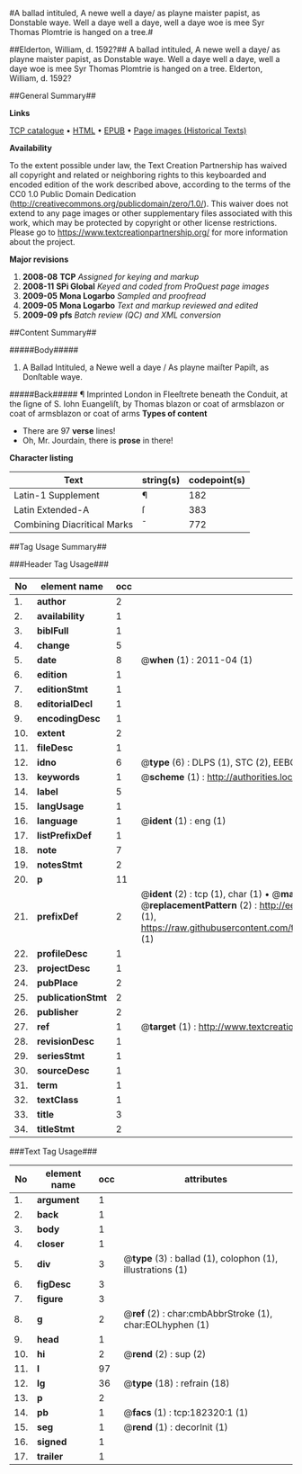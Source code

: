 #A ballad intituled, A newe well a daye/ as playne maister papist, as Donstable waye. Well a daye well a daye, well a daye woe is mee Syr Thomas Plomtrie is hanged on a tree.#

##Elderton, William, d. 1592?##
A ballad intituled, A newe well a daye/ as playne maister papist, as Donstable waye. Well a daye well a daye, well a daye woe is mee Syr Thomas Plomtrie is hanged on a tree.
Elderton, William, d. 1592?

##General Summary##

**Links**

[TCP catalogue](http://www.ota.ox.ac.uk/tcp/)  • 
[HTML](http://tei.it.ox.ac.uk/tcp/Texts-HTML/free/B01/B01223.html)  • 
[EPUB](http://tei.it.ox.ac.uk/tcp/Texts-EPUB/free/B01/B01223.epub) • 
[Page images (Historical Texts)](https://historicaltexts.jisc.ac.uk/eebo-99892880e)

**Availability**

To the extent possible under law, the Text Creation Partnership has waived all copyright and related or neighboring rights to this keyboarded and encoded edition of the work described above, according to the terms of the CC0 1.0 Public Domain Dedication (http://creativecommons.org/publicdomain/zero/1.0/). This waiver does not extend to any page images or other supplementary files associated with this work, which may be protected by copyright or other license restrictions. Please go to https://www.textcreationpartnership.org/ for more information about the project.

**Major revisions**

1. __2008-08__ __TCP__ *Assigned for keying and markup*
1. __2008-11__ __SPi Global__ *Keyed and coded from ProQuest page images*
1. __2009-05__ __Mona Logarbo__ *Sampled and proofread*
1. __2009-05__ __Mona Logarbo__ *Text and markup reviewed and edited*
1. __2009-09__ __pfs__ *Batch review (QC) and XML conversion*

##Content Summary##

#####Body#####

1. A Ballad Intituled,
a Newe well a daye / As playne maiſter Papiſt, as Donſtable waye.

#####Back#####
¶ Imprinted London in Fleeſtrete beneath the Conduit, at the ſigne of S. Iohn Euangeliſt, by Thomas blazon or coat of armsblazon or coat of armsblazon or coat of arms
**Types of content**

  * There are 97 **verse** lines!
  * Oh, Mr. Jourdain, there is **prose** in there!

**Character listing**


|Text|string(s)|codepoint(s)|
|---|---|---|
|Latin-1 Supplement|¶|182|
|Latin Extended-A|ſ|383|
|Combining             Diacritical Marks|̄|772|

##Tag Usage Summary##

###Header Tag Usage###

|No|element name|occ|attributes|
|---|---|---|---|
|1.|__author__|2||
|2.|__availability__|1||
|3.|__biblFull__|1||
|4.|__change__|5||
|5.|__date__|8| @__when__ (1) : 2011-04 (1)|
|6.|__edition__|1||
|7.|__editionStmt__|1||
|8.|__editorialDecl__|1||
|9.|__encodingDesc__|1||
|10.|__extent__|2||
|11.|__fileDesc__|1||
|12.|__idno__|6| @__type__ (6) : DLPS (1), STC (2), EEBO-CITATION (1), PROQUEST (1), VID (1)|
|13.|__keywords__|1| @__scheme__ (1) : http://authorities.loc.gov/ (1)|
|14.|__label__|5||
|15.|__langUsage__|1||
|16.|__language__|1| @__ident__ (1) : eng (1)|
|17.|__listPrefixDef__|1||
|18.|__note__|7||
|19.|__notesStmt__|2||
|20.|__p__|11||
|21.|__prefixDef__|2| @__ident__ (2) : tcp (1), char (1)  •  @__matchPattern__ (2) : ([0-9\-]+):([0-9IVX]+) (1), (.+) (1)  •  @__replacementPattern__ (2) : http://eebo.chadwyck.com/downloadtiff?vid=$1&page=$2 (1), https://raw.githubusercontent.com/textcreationpartnership/Texts/master/tcpchars.xml#$1 (1)|
|22.|__profileDesc__|1||
|23.|__projectDesc__|1||
|24.|__pubPlace__|2||
|25.|__publicationStmt__|2||
|26.|__publisher__|2||
|27.|__ref__|1| @__target__ (1) : http://www.textcreationpartnership.org/docs/. (1)|
|28.|__revisionDesc__|1||
|29.|__seriesStmt__|1||
|30.|__sourceDesc__|1||
|31.|__term__|1||
|32.|__textClass__|1||
|33.|__title__|3||
|34.|__titleStmt__|2||


###Text Tag Usage###

|No|element name|occ|attributes|
|---|---|---|---|
|1.|__argument__|1||
|2.|__back__|1||
|3.|__body__|1||
|4.|__closer__|1||
|5.|__div__|3| @__type__ (3) : ballad (1), colophon (1), illustrations (1)|
|6.|__figDesc__|3||
|7.|__figure__|3||
|8.|__g__|2| @__ref__ (2) : char:cmbAbbrStroke (1), char:EOLhyphen (1)|
|9.|__head__|1||
|10.|__hi__|2| @__rend__ (2) : sup (2)|
|11.|__l__|97||
|12.|__lg__|36| @__type__ (18) : refrain (18)|
|13.|__p__|2||
|14.|__pb__|1| @__facs__ (1) : tcp:182320:1 (1)|
|15.|__seg__|1| @__rend__ (1) : decorInit (1)|
|16.|__signed__|1||
|17.|__trailer__|1||
